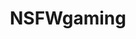 ---
title: NSFWgaming
crosslinks:
- lewdgames
- freecitiesgame
- spnati
- Haramase_Simulator
- eroge
- Sissymakergame
- AndroidNSFWgaming
- NSFWGames
- livven
- Futanari_Games
- adultgamedev
- futanari
- PlayItForThePlot
- ShitAmericansSay
- adultgames
- freecities
- AskReddit
- worldnews
- Games
- cm3d2
---